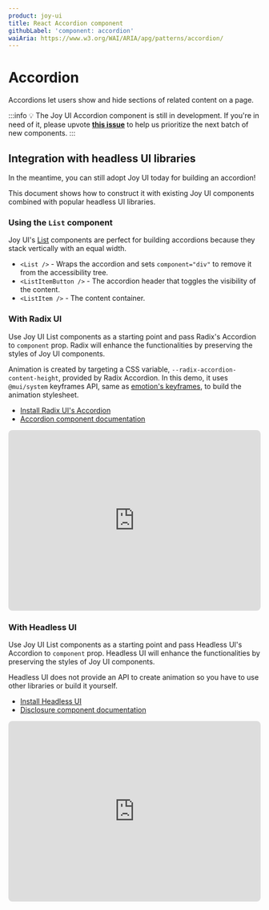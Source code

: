 ```yaml
---
product: joy-ui
title: React Accordion component
githubLabel: 'component: accordion'
waiAria: https://www.w3.org/WAI/ARIA/apg/patterns/accordion/
---
```


# Accordion

<p class="description">Accordions let users show and hide sections of related content on a page.</p>

:::info
💡 The Joy UI Accordion component is still in development.
If you're in need of it, please upvote [**this issue**](https://github.com/mui/material-ui/issues/36281) to help us prioritize the next batch of new components.
:::

## Integration with headless UI libraries

In the meantime, you can still adopt Joy UI today for building an accordion!

This document shows how to construct it with existing Joy UI components combined with popular headless UI libraries.

### Using the `List` component

Joy UI's [List](/joy-ui/react-list/) components are perfect for building accordions because they stack vertically with an equal width.

- `<List />` - Wraps the accordion and sets `component="div"` to remove it from the accessibility tree.
- `<ListItemButton />` - The accordion header that toggles the visibility of the content.
- `<ListItem />` - The content container.

### With Radix UI

Use Joy UI List components as a starting point and pass Radix's Accordion to `component` prop. Radix will enhance the functionalities by preserving the styles of Joy UI components.

Animation is created by targeting a CSS variable, `--radix-accordion-content-height`, provided by Radix Accordion. In this demo, it uses `@mui/system` keyframes API, same as [emotion's keyframes](https://emotion.sh/docs/keyframes), to build the animation stylesheet.

- [Install Radix UI's Accordion](https://www.radix-ui.com/docs/primitives/components/accordion#installation)
- [Accordion component documentation](https://www.radix-ui.com/docs/primitives/components/accordion)

<iframe src="https://codesandbox.io/embed/joy-ui-feat-radix-accordion-4n2p04?module=%2Fdemo.tsx&fontsize=14&hidenavigation=1&theme=dark&view=preview"
     style="width:100%; height:360px; border:0; border-radius: 8px; overflow:hidden;"
     title="Joy UI feat. Radix UI Accordion"
     allow="accelerometer; ambient-light-sensor; camera; encrypted-media; geolocation; gyroscope; hid; microphone; midi; payment; usb; vr; xr-spatial-tracking"
     sandbox="allow-forms allow-modals allow-popups allow-presentation allow-same-origin allow-scripts"
   ></iframe>

### With Headless UI

Use Joy UI List components as a starting point and pass Headless UI's Accordion to `component` prop. Headless UI will enhance the functionalities by preserving the styles of Joy UI components.

Headless UI does not provide an API to create animation so you have to use other libraries or build it yourself.

- [Install Headless UI](https://headlessui.com/react/disclosure#installation)
- [Disclosure component documentation](https://headlessui.com/react/disclosure)

<iframe src="https://codesandbox.io/embed/joy-ui-feat-headless-ui-disclosure-g2mqpr?module=%2Fdemo.tsx&fontsize=14&hidenavigation=1&theme=dark&view=preview"
     style="width:100%; height:360px; border:0; border-radius: 8px; overflow:hidden;"
     title="Joy UI feat. Headless UI Disclosure"
     allow="accelerometer; ambient-light-sensor; camera; encrypted-media; geolocation; gyroscope; hid; microphone; midi; payment; usb; vr; xr-spatial-tracking"
     sandbox="allow-forms allow-modals allow-popups allow-presentation allow-same-origin allow-scripts"
   ></iframe>
